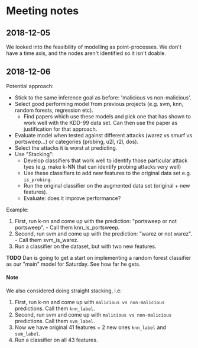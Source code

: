 # Meeting notes

## 2018-12-05

We looked into the feasibility of modelling as point-processes. We don't have a time axis, and the nodes aren't identified so it isn't doable.

## 2018-12-06

Potential approach:
  - Stick to the same inference goal as before: 'malicious vs non-malicious'.
  - Select good performing model from previous projects (e.g. svm, knn, random forests, regression etc).
    - Find papers which use these models and pick one that has shown to work well with the KDD-99 data set. Can then use the paper as justification for that approach.
  - Evaluate model when tested against different attacks (warez vs smurf vs portsweep...) or categories (probing, u2l, r2l, dos).
  - Select the attacks it is worst at predicting.
  - Use "Stacking":
     - Develop classifiers that work well to identify those particular attack tyes (e.g. make k-NN that can identify probing attacks very well)
     - Use these classifiers to add new features to the original data set e.g. `is_probing`.
     - Run the original classifier on the augmented data set (original + new features).
     - Evaluate: does it improve performance?

Example:
  1. First, run k-nn and come up with the prediction: "portsweep or not portsweep".
    - Call them knn_is_portsweep.
  2. Second, run svm and come up with the prediction: "warez or not warez".
    - Call them svm_is_warez.
  3. Run a classifier on the dataset, but with two new features.
  
  
**TODO** Dan is going to get a start on implementing a random forest classifier as our "main" model for Saturday. See how far he gets.


#### Note
We also considered doing straight stacking, i.e:
  1. First, run k-nn and come up with `malicious vs non-malicious` predictions. Call them `knn_label`.
  2. Second, run svm and come up with `malicious vs non-malicious` predictions. Call them `svm_label`.
  3. Now we have original 41 features + 2 new ones `knn_label` and `svm_label`.
  4. Run a classifier on all 43 features.

